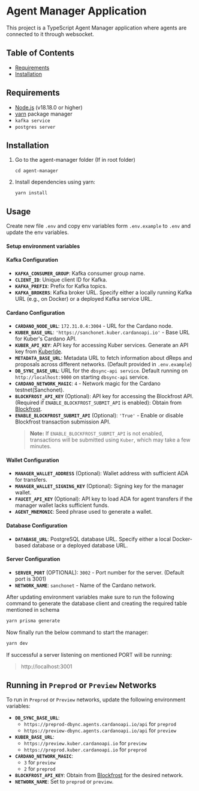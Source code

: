 # Agent Manager Application

This project is a TypeScript Agent Manager application where agents are connected to it through websocket.

## Table of Contents

-   [Requirements](#requirements)
-   [Installation](#installation)

## Requirements

-   [Node.js](https://nodejs.org/) (v18.18.0 or higher)
-   [yarn](https://yarnpkg.com/) package manager
-   `kafka service`
-   `postgres server`

## Installation

1. Go to the agent-manager folder (If in root folder)

    ```shell
    cd agent-manager
    ```

2. Install dependencies using yarn:

    ```shell
    yarn install
    ```

## Usage

Create new file `.env` and copy env variables form `.env.example` to `.env` and update the env variables.

#### Setup environment variables

#### Kafka Configuration

-   **`KAFKA_CONSUMER_GROUP`**: Kafka consumer group name.
-   **`CLIENT_ID`**: Unique client ID for Kafka.
-   **`KAFKA_PREFIX`**: Prefix for Kafka topics.
-   **`KAFKA_BROKERS`**: Kafka broker URL. Specify either a locally running Kafka URL (e.g., on Docker) or a deployed Kafka service URL.

#### Cardano Configuration

-   **`CARDANO_NODE_URL`**: `172.31.0.4:3004` - URL for the Cardano node.
-   **`KUBER_BASE_URL`**: `'https://sanchonet.kuber.cardanoapi.io'` - Base URL for Kuber's Cardano API.
-   **`KUBER_API_KEY`**: API key for accessing Kuber services. Generate an API key from [KuberIde](https://kuberide.com/kuber/settings/api-keys).
-   **`METADATA_BASE_URL`**: Metadata URL to fetch information about dReps and proposals across different networks. (Default provided in `.env.example`)
-   **`DB_SYNC_BASE_URL`**: URL for the `dbsync-api service`. Default running on `http://localhost:9000` on starting `dbsync-api` service.
-   **`CARDANO_NETWORK_MAGIC`**: `4` - Network magic for the Cardano testnet(Sanchonet).
-   **`BLOCKFROST_API_KEY`** (Optional): API key for accessing the Blockfrost API. (Required if `ENABLE_BLOCKFROST_SUBMIT_API` is enabled): Obtain from [Blockfrost](https://blockfrost.io/).
-   **`ENABLE_BLOCKFROST_SUBMIT_API`** (Optional): `'True'` - Enable or disable Blockfrost transaction submission API.
    > **Note:** If `ENABLE_BLOCKFROST_SUBMIT_API` is not enabled, transactions will be submitted using `Kuber`, which may take a few minutes.

#### Wallet Configuration

-   **`MANAGER_WALLET_ADDRESS`** (Optional): Wallet address with sufficient ADA for transfers.
-   **`MANAGER_WALLET_SIGNING_KEY`** (Optional): Signing key for the manager wallet.
-   **`FAUCET_API_KEY`** (Optional): API key to load ADA for agent transfers if the manager wallet lacks sufficient funds.
-   **`AGENT_MNEMONIC`**: Seed phrase used to generate a wallet.

#### Database Configuration

-   **`DATABASE_URL`**: PostgreSQL database URL. Specify either a local Docker-based database or a deployed database URL.

#### Server Configuration

-   **`SERVER_PORT`** (OPTIONAL): `3002` - Port number for the server. (Default port is 3001)
-   **`NETWORK_NAME`**: `sanchonet` - Name of the Cardano network.

After updating environment variables make sure to run the following command to generate the database client and creating the required table mentioned in schema

```bash
yarn prisma generate
```

Now finally run the below command to start the manager:

```bash
yarn dev
```

If successful a server listening on mentioned PORT will be running:

> http://localhost:3001

## Running in `Preprod` or `Preview` Networks

To run in `Preprod` or `Preview` networks, update the following environment variables:

-   **`DB_SYNC_BASE_URL`**:
    -   `https://preprod-dbync.agents.cardanoapi.io/api` for `preprod`
    -   `https://preview-dbync.agents.cardanoapi.io/api` for `preview`
-   **`KUBER_BASE_URL`**:
    -   `https://preview.kuber.cardanoapi.io` for `preview`
    -   `https://preprod.kuber.cardanoapi.io` for `preprod`
-   **`CARDANO_NETWORK_MAGIC`**:
    -   `3` for `preview`
    -   `2` for `preprod`
-   **`BLOCKFROST_API_KEY`**: Obtain from [Blockfrost](https://blockfrost.io/) for the desired network.
-   **`NETWORK_NAME`**: Set to `preprod` or `preview`.
